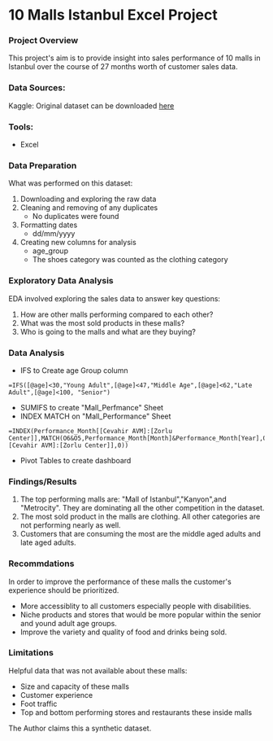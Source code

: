 # 10 Malls Istanbul Excel Project

### Project Overview
This project's aim is to provide insight into sales performance of 10 malls in Istanbul over the course of 27 months worth of customer sales data.

### Data Sources:
Kaggle: Original dataset can be downloaded [here](https://www.kaggle.com/datasets/mehmettahiraslan/customer-shopping-dataset/data)

### Tools:
- Excel

### Data Preparation

What was performed on this dataset:
1. Downloading and exploring the raw data
2. Cleaning and removing of any duplicates
    - No duplicates were found 
3. Formatting dates
    - dd/mm/yyyy
4. Creating new columns for analysis
    - age_group
    - The shoes category was counted as the clothing category

### Exploratory Data Analysis

EDA involved exploring the sales data to answer key questions:

1. How are other malls performing compared to each other?
2. What was the most sold products in these malls?
3. Who is going to the malls and what are they buying?

### Data Analysis

- IFS to Create age Group column
``` Excel
=IFS([@age]<30,"Young Adult",[@age]<47,"Middle Age",[@age]<62,"Late Adult",[@age]<100, "Senior")
```
- SUMIFS to create "Mall_Perfmance" Sheet
- INDEX MATCH on "Mall_Performance" Sheet
``` Excel
=INDEX(Performance_Month[[Cevahir AVM]:[Zorlu Center]],MATCH(O6&O5,Performance_Month[Month]&Performance_Month[Year],0),MATCH(O4,Performance_Month[[#Headers],[Cevahir AVM]:[Zorlu Center]],0))
```
- Pivot Tables to create dashboard

### Findings/Results

1. The top performing malls are: "Mall of Istanbul","Kanyon",and "Metrocity". They are dominating all the other competition in the dataset.
2. The most sold product in the malls are clothing. All other categories are not performing nearly as well. 
3. Customers that are consuming the most are the middle aged adults and late aged adults.

### Recommdations

In order to improve the performance of these malls the customer's experience should be prioritized.
- More accessiblity to all customers especially people with disabilities.
- Niche products and stores that would be more popular within the senior and yound adult age groups. 
- Improve the variety and quality of food and drinks being sold.

### Limitations

Helpful data that was not available about these malls:
- Size and capacity of these malls
- Customer experience 
- Foot traffic
- Top and bottom performing stores and restaurants these inside malls

The Author claims this a synthetic dataset. 

